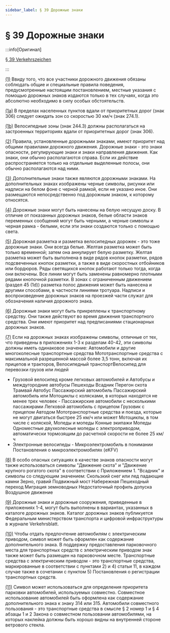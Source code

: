 ```yaml
---
sidebar_label: § 39 Дорожные знаки
---
```


# § 39 Дорожные знаки

:::info[Оригинал]

[§ 39 Verkehrszeichen](https://www.gesetze-im-internet.de/stvo_2013/__39.html)

:::

<span id="1">[(1)](#1)</span> Ввиду того, что все участники дорожного движения обязаны соблюдать общие и специальные
правила поведения, предусмотренные настоящим постановлением, местные указания с помощью
дорожных знаков издаются только в тех случаях, когда это абсолютно необходимо в силу особых
обстоятельств.

<span id="1a">[(1a)](#1a)</span> В пределах населенных пунктов вдали от приоритетных дорог (знак 306) следует ожидать зон со
скоростью 30 км/ч (знак 274.1).

<span id="1b">[(1b)](#1b)</span> Велосипедные зоны (знак 244.3) должны располагаться на застроенных территориях вдали от
приоритетных дорог (знак 306).

<span id="2">[(2)](#2)</span> Правила, установленные дорожными знаками, имеют приоритет над общими правилами дорожного
движения. Дорожные знаки - это знаки опасности, регулирующие знаки и знаки направления
движения. Как знаки, они обычно располагаются справа. Если их действие распространяется только на
отдельные выделенные полосы, они обычно располагаются над ними.

<span id="3">[(3)](#3)</span> Дополнительные знаки также являются дорожными знаками. На дополнительных знаках
изображены черные символы, рисунки или надписи на белом фоне с черной рамкой, если не указано
иное. Они размещаются непосредственно под дорожным знаком, к которому относятся.

<span id="4">[(4)](#4)</span> Дорожные знаки могут быть нанесены на белую несущую доску. В отличие от показанных
дорожных знаков, белые области знаков переменных сообщений могут быть черными, а черные
символы и черная рамка - белыми, если эти знаки создаются только с помощью света.

<span id="5">[(5)](#5)</span> Дорожная разметка и разметка велосипедных дорожек - это тоже дорожные знаки. Они всегда
белые. Желтая разметка может быть только временной; затем она аннулирует белую разметку.
Желтая разметка может быть выполнена в виде рядов кнопок разметки, рядов подсвеченных кнопок
разметки, а также в виде скоростных отбойников или бордюров. Ряды светящихся кнопок работают
только тогда, когда они включены. Все линии могут быть заменены равномерно плотными рядами
кнопочной разметки. В зонах с ограниченным движением (раздел 45 (1d)) разметка полос движения
может быть нанесена и другими способами, в частности
линиями тротуара. Надписи и воспроизведение дорожных знаков на проезжей части служат для
обозначения наличия дорожного знака.

<span id="6">[(6)](#6)</span> Дорожные знаки могут быть прикреплены к транспортному средству. Они также действуют во
время движения транспортного средства. Они имеют приоритет над предписаниями стационарных
дорожных знаков.

<span id="7">[(7)](#7)</span> Если на дорожных знаках изображены символы, отличные от тех, что приведены в
приложениях 1-3 к разделам 40-42, эти символы должны иметь одинаковое значение:
Автомобили и другие многоколесные транспортные средства
Мототранспортные средства с максимальной разрешенной
массой более 3,5 тонн, включая
их прицепов и тракторов,
Велосипедный транспортВелосипед для перевозки грузов или людей

- Грузовой велосипед
  кроме легковых
  автомобилей и
  Автобусы и междугородние автобусы
  Пешеходы Всадник Перегон скота
  Трамвай Автобус Пассажирский автомобиль Пассажирский автомобиль или
  Мотоциклы с колясками, в которых
  находятся не менее трех человек -
  Пассажирские автомобили с
  несколькими пассажирами
  Легковой
  автомобиль с
  прицепом
  Грузовик с
  прицепом
  Автодом Мототранспортные
  средства и поезда,
  которые не могут
  двигаться быстрее
  25 км/ч
  или может
  Мотоциклы, в том
  числе с коляской,
  Мопеды и
  мопеды
  Конные экипажи
  Мопеды Одноместные
  двухколесные
  мопеды
  с электроприводом,
  автоматически тормозящим
  до расчетной скорости не
  более 25 км/ч
- Электронные
  велосипеды -
  Микроэлектромобиль в
  понимании Постановления о
  микроэлектромобилях (eKFV)

<span id="8">[(8)](#8)</span> В особо опасных ситуациях в качестве знаков опасности могут также использоваться символы "Движение
скота" и "Движение крупного рогатого скота" в соответствии с Приложением 1.
"Всадник" и символы со следующим значением:
Скользкий снег или лед падающие камни Зерно, гравий
Подвижный мост Набережная Пешеходный переход
Миграция земноводных Недостаточный профиль допуска Воздушное движение

<span id="9">[(9)](#9)</span> Дорожные знаки и дорожные сооружения, приведенные в приложениях 1-4, могут быть
выполнены в вариантах, указанных в каталоге дорожных знаков. Каталог дорожных знаков
публикуется Федеральным министерством транспорта и цифровой инфраструктуры в журнале
Verkehrsblatt.

<span id="10">[(10)](#10)</span> Чтобы отдать предпочтение автомобилям с электрическим приводом, символ
может быть оформлен как содержание дополнительного знака. В поддержку предоставления
парковочного места для транспортных средств с электрическим приводом знак также может быть
размещен на парковочном месте. Транспортные средства с электрическим приводом - это транспортные
средства, маркированные в соответствии с пунктами 2) и 4) статьи 11, в каждом случае также в сочетании
с пунктом 5) Постановления о регистрации транспортных средств.

<span id="11">[(11)](#11)</span> Символ может использоваться для определения приоритета парковки автомобилей, используемых
совместно.
Совместное использование автомобилей
быть оформлена как содержание дополнительного знака к знаку 314 или 315. Автомобили совместного
пользования - это транспортные средства в смысле § 2 номер 1 и § 4 абзацы 1 и 2 Закона о совместном
пользовании автомобилями, на которых наклейка
должны быть хорошо видны на внутренней стороне ветрового стекла.
